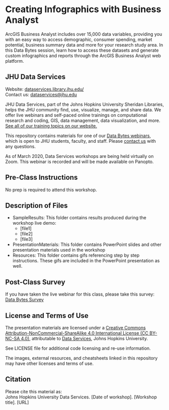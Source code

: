 # Creating Infographics with Business Analyst
ArcGIS Business Analyst includes over 15,000 data variables, providing you with an easy way to access demographic, consumer spending, market potential, business summary data and more for your research study area. In this Data Bytes session, learn how to access these datasets and generate custom infographics and reports through the ArcGIS Business Analyst web platform.


## JHU Data Services   
Website: [dataservices.library.jhu.edu/](https://dataservices.library.jhu.edu/)   
Contact us: [dataservices@jhu.edu](mailto:dataservices@jhu.edu)  

JHU Data Services, part of the Johns Hopkins University Sheridan Libraries, helps the JHU community find, use, visualize, manage, and share data. We offer live webinars and self-paced online trainings on computational research and coding, GIS, data management, data visualization, and more. [See all of our training topics on our website.](https://dataservices.library.jhu.edu/training-workshops/)   

This repository contains materials for one of our [Data Bytes webinars](https://dataservices.library.jhu.edu/data-bytes/), which is open to JHU students, faculty, and staff. Please [contact us](mailto:dataservices@jhu.edu) with any questions.

As of March 2020, Data Services workshops are being held virtually on Zoom. This webinar is recorded and will be made available on Panopto.


## Pre-Class Instructions
No prep is required to attend this workshop.


## Description of Files
- SampleResults: This folder contains results produced during the workshop live demo:
    - [file1]
    - [file2]
    - [file3]
- PresentationMaterials: This folder contains PowerPoint slides and other presentation materials used in the workshop
- Resources: This folder contains gifs referencing step by step instructions. These gifs are included in the PowerPoint presentation as well.


## Post-Class Survey
If you have taken the live webinar for this class, please take this survey: [Data Bytes Survey](http://bit.ly/data-bytes-survey)


## License and Terms of Use
The presentation materials are licensed under a [Creative Commons Attribution-NonCommercial-ShareAlike 4.0 International License (CC BY-NC-SA 4.0)](https://creativecommons.org/licenses/by-nc-sa/4.0/), attributable to [Data Services](https://dataservices.library.jhu.edu/), Johns Hopkins University.

See LICENSE file for additional code licensing and re-use information.   

The images, external resources, and cheatsheets linked in this repository may have other licenses and terms of use.


## Citation
Please cite this material as:    
Johns Hopkins University Data Services. [Date of workshop]. [Workshop title]. [URL]
